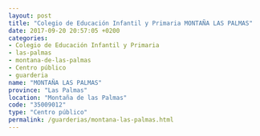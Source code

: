 ```yaml
---
layout: post
title: "Colegio de Educación Infantil y Primaria MONTAÑA LAS PALMAS"
date: 2017-09-20 20:57:05 +0200
categories:
- Colegio de Educación Infantil y Primaria
- las-palmas
- montana-de-las-palmas
- Centro público
- guarderia
name: "MONTAÑA LAS PALMAS"
province: "Las Palmas"
location: "Montaña de las Palmas"
code: "35009012"
type: "Centro público"
permalink: /guarderias/montana-las-palmas.html
---
```

